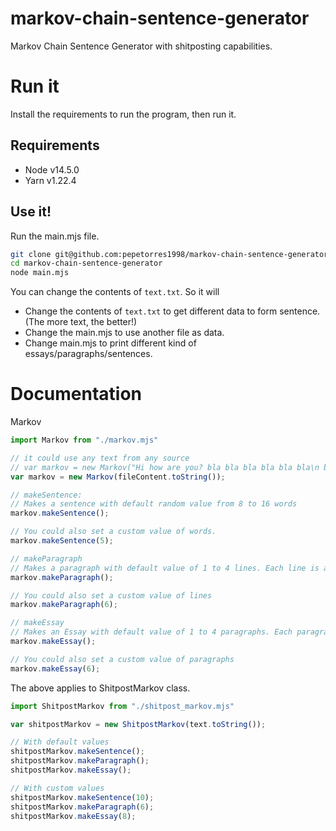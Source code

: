 # markov-chain-sentence-generator
Markov Chain Sentence Generator with shitposting capabilities.


# Run it
Install the requirements to run the program, then run it.

## Requirements
* Node v14.5.0
* Yarn v1.22.4

## Use it!
Run the main.mjs file.

```bash
git clone git@github.com:pepetorres1998/markov-chain-sentence-generator.git
cd markov-chain-sentence-generator
node main.mjs
```
You can change the contents of `text.txt`. So it will
- Change the contents of `text.txt` to get different data to form sentence. (The more text, the better!)
- Change the main.mjs to use another file as data.
- Change main.mjs to print different kind of essays/paragraphs/sentences.

# Documentation
Markov

```js
import Markov from "./markov.mjs"

// it could use any text from any source
// var markov = new Markov("Hi how are you? bla bla bla bla bla bla\n bla bla bla bla bla bla");
var markov = new Markov(fileContent.toString());

// makeSentence:
// Makes a sentence with default random value from 8 to 16 words
markov.makeSentence();

// You could also set a custom value of words.
markov.makeSentence(5);

// makeParagraph
// Makes a paragraph with default value of 1 to 4 lines. Each line is a sentence with default value of words from 8 to 16.
markov.makeParagraph();

// You could also set a custom value of lines
markov.makeParagraph(6);

// makeEssay
// Makes an Essay with default value of 1 to 4 paragraphs. Each paragraph has a default value of 4 lines.
markov.makeEssay();

// You could also set a custom value of paragraphs
markov.makeEssay(6);
```

The above applies to ShitpostMarkov class.
```js
import ShitpostMarkov from "./shitpost_markov.mjs"

var shitpostMarkov = new ShitpostMarkov(text.toString());

// With default values
shitpostMarkov.makeSentence();
shitpostMarkov.makeParagraph();
shitpostMarkov.makeEssay();

// With custom values
shitpostMarkov.makeSentence(10);
shitpostMarkov.makeParagraph(6);
shitpostMarkov.makeEssay(8);
```
